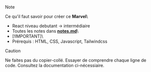 > [!NOTE]
> 
Ce qu'il faut savoir pour créer ce **Marvel**\
- React niveau debutant -> intermédiaire
- Toutes les notes dans <ins>**notes.md**</ins>\
- [!IMPORTANT]\
- Prérequis : HTML, CSS, Javascript, Tailwindcss
> [!CAUTION]
> Ne faites pas du copier-collé. Essayer de comprendre chaque ligne de code. Consultez la documentation ci-nécessiaire.

